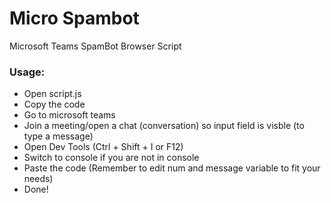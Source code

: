 # Micro Spambot
Microsoft Teams SpamBot Browser Script

### Usage:
* Open script.js
* Copy the code
* Go to microsoft teams
* Join a meeting/open a chat (conversation) so input field is visble (to type a message)
* Open Dev Tools (Ctrl + Shift + I or F12)
* Switch to console if you are not in console
* Paste the code (Remember to edit num and message variable to fit your needs)
* Done!
